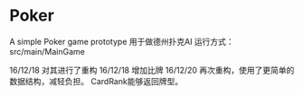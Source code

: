 # Poker
A simple Poker game prototype
用于做德州扑克AI
运行方式：src/main/MainGame

16/12/18 对其进行了重构
16/12/18 增加比牌
16/12/20 再次重构，使用了更简单的数据结构，减轻负担。
         CardRank能够返回牌型。
